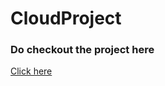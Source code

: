 # CloudProject

### Do checkout the project here 
<a href="https://treasurography.herokuapp.com/">Click here</a>

